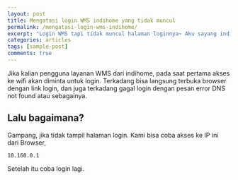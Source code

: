 ```yaml
---
layout: post
title: Mengatasi login WMS indihome yang tidak muncul 
permalink: /mengatasi-login-wms-indihome/
excerpt: "Login WMS tapi tidak muncul halaman loginnya~ Aku sayang indihome"
categories: articles
tags: [sample-post]
comments: true
---
```


Jika kalian pengguna layanan WMS dari indihome, pada saat pertama akses ke wifi akan diminta untuk login. Terkadang bisa langsung terbuka browser dengan link login, dan juga terkadang gagal login dengan pesan error DNS not found atau sebagainya. 

## Lalu bagaimana?

Gampang, jika tidak tampil halaman login. Kami bisa coba akses ke IP ini dari Browser,

~~~
10.160.0.1
~~~

Setelah itu coba login lagi. 